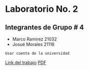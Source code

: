 # Laboratorio No. 2 

## Integrantes de Grupo # 4 
- Marco Ramirez 21032
- Josué Morales 21116 


```
Usar cuenta de la universidad
```
[Link del trabajo](https://docs.google.com/document/d/1-efW4phR4OXg8BBkE1o3hvczw1GxdiV_A1qLeAQZQZA/edit?usp=sharing)
[PDF]()


